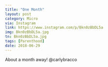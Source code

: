 ```yaml
---
title: "One Month"
layout: post
category: Micro
via: Instagram
link: https://www.instagram.com/p/Bkn0zBbDL5a
img: Bkn0zBbDL5a.jpg
tn: Bkn0zBbDL5a.jpg
tags: [Parenthood]
date: 2018-06-29
---
```

About a month away! 
@carlybracco